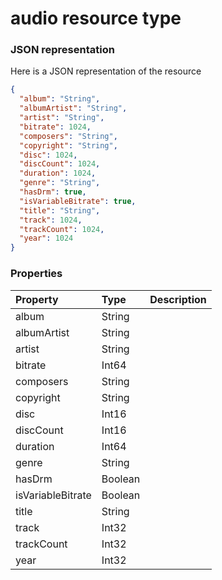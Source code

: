 # audio resource type



### JSON representation

Here is a JSON representation of the resource

```json
{
  "album": "String",
  "albumArtist": "String",
  "artist": "String",
  "bitrate": 1024,
  "composers": "String",
  "copyright": "String",
  "disc": 1024,
  "discCount": 1024,
  "duration": 1024,
  "genre": "String",
  "hasDrm": true,
  "isVariableBitrate": true,
  "title": "String",
  "track": 1024,
  "trackCount": 1024,
  "year": 1024
}

```
### Properties
| Property	   | Type	|Description|
|:---------------|:--------|:----------|
|album|String||
|albumArtist|String||
|artist|String||
|bitrate|Int64||
|composers|String||
|copyright|String||
|disc|Int16||
|discCount|Int16||
|duration|Int64||
|genre|String||
|hasDrm|Boolean||
|isVariableBitrate|Boolean||
|title|String||
|track|Int32||
|trackCount|Int32||
|year|Int32||

<!-- uuid: 580ef9ba-f645-4ffe-b48f-42f452620e3c
2015-10-09 18:16:06 UTC -->